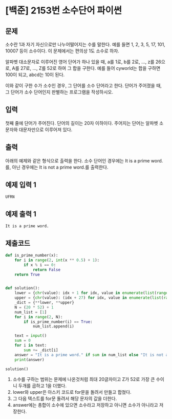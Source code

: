 # [백준] 2153번 소수단어 파이썬

## 문제

소수란 1과 자기 자신으로만 나누어떨어지는 수를 말한다. 예를 들면 1, 2, 3, 5, 17, 101, 10007 등이 소수이다. 이 문제에서는 편의상 1도 소수로 하자.

알파벳 대소문자로 이루어진 영어 단어가 하나 있을 때, a를 1로, b를 2로, …, z를 26으로, A를 27로, …, Z를 52로 하여 그 합을 구한다. 예를 들어 cyworld는 합을 구하면 100이 되고, abcd는 10이 된다.

이와 같이 구한 수가 소수인 경우, 그 단어를 소수 단어라고 한다. 단어가 주어졌을 때, 그 단어가 소수 단어인지 판별하는 프로그램을 작성하시오.

## 입력

첫째 줄에 단어가 주어진다. 단어의 길이는 20자 이하이다. 주어지는 단어는 알파벳 소문자와 대문자만으로 이루어져 있다.

## 출력

아래의 예제와 같은 형식으로 출력을 한다. 소수 단어인 경우에는 It is a prime word.를, 아닌 경우에는 It is not a prime word.를 출력한다.

## 예제 입력 1 

```
UFRN
```

## 예제 출력 1

```
It is a prime word.
```

## 제출코드

```python
def is_prime_number(x):
    for i in range(2, int(x ** 0.5) + 1):
        if x % i == 0:
            return False
    return True


def solution():
    lower = {chr(value): idx + 1 for idx, value in enumerate(list(range(97, 123)))}
    upper = {chr(value): (idx + 27) for idx, value in enumerate(list(range(65, 91)))}
    _dict = {**lower, **upper}
    N = (20 * 52) + 1
    num_list = [1]
    for i in range(2, N):
        if is_prime_number(i) == True:
            num_list.append(i)

    text = input()
    sum = 0
    for i in text:
        sum += _dict[i]
    answer = "It is a prime word." if sum in num_list else "It is not a prime word."
    print(answer)

solution()
```

1. 소수를 구하는 범위는 문제에 나온것처럼 최대 20글자이고 Z가 52로 가장 큰 수이니 두개를 곱하고 1을 더했다.
2. lower와 upper은 아스키 코드로 for문을 돌려서 만들고 합쳤다.
3. 그 다음 텍스트를 for문 돌려서 해당 문자의 값을 더한다.
4. answer에는 총합이 소수에 있으면 소수라고 저장하고 아니면 소수가 아니라고 저장한다.

